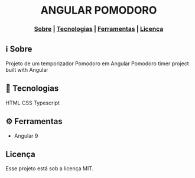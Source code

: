 <h1 align="center">
   <span>ANGULAR POMODORO</span>
</h1>

<h3 align="center">  
  <a href="#information_source-sobre">Sobre</a> |
  <a href="#rocket-tecnologias">Tecnologias</a> |  
  <a href="#gear-ferramentas">Ferramentas</a> |
  <a href="#licença">Licença</a> 
</h3>

## :information_source: Sobre

Projeto de um temporizador Pomodoro em Angular 
Pomodoro timer project built with Angular 

## :rocket: Tecnologias

HTML
CSS
Typescript

## :gear: Ferramentas

- Angular 9 

## Licença
Esse projeto está sob a licença MIT.
